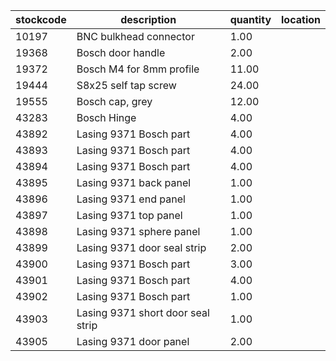 |stockcode|description|quantity|location|
|---------|-----------|--------|--------|
|10197|BNC bulkhead connector|1.00||
|19368|Bosch door handle|2.00||
|19372|Bosch M4 for 8mm profile|11.00||
|19444|S8x25 self tap screw|24.00||
|19555|Bosch cap, grey|12.00||
|43283|Bosch Hinge|4.00||
|43892|Lasing 9371 Bosch part|4.00||
|43893|Lasing 9371 Bosch part|4.00||
|43894|Lasing 9371 Bosch part|4.00||
|43895|Lasing 9371 back panel|1.00||
|43896|Lasing 9371 end panel|1.00||
|43897|Lasing 9371 top panel|1.00||
|43898|Lasing 9371 sphere panel|1.00||
|43899|Lasing 9371 door seal strip|2.00||
|43900|Lasing 9371 Bosch part|3.00||
|43901|Lasing 9371 Bosch part|4.00||
|43902|Lasing 9371 Bosch part|1.00||
|43903|Lasing 9371 short door seal strip|1.00||
|43905|Lasing 9371 door panel|2.00||
